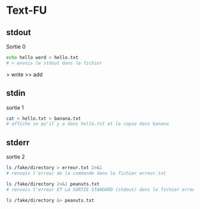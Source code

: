 # Text-FU

## stdout
Sortie 0

```bash
echo hello word > hello.txt
# > envois le stdout dans le fichier
```
\> write
\>> add 


## stdin
sortie 1

```bash
cat < hello.txt > banana.txt
# affiche se qu'il y a dans hello.txt et le copie dans banana
```

## stderr
sortie 2

```bash
ls /fake/directory > erreur.txt 2>&1
# renvois l'erreur de la commande dans le fichier erreur.txt

ls /fake/directory 2>&1 peanuts.txt
# renvois l'erreur ET LA SORTIE STANDARD (stdout) dans le fichier erreur.txt

ls /fake/directory &> peanuts.txt
```




